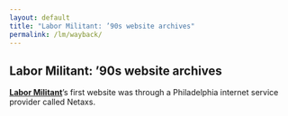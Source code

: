 ```yaml
---
layout: default
title: "Labor Militant: ’90s website archives"
permalink: /lm/wayback/
---
```


## Labor Militant: ’90s website archives

**[Labor Militant](/lm/#the-group)**’s
first website was through a Philadelphia internet service provider called Netaxs.
